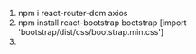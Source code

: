 1. npm i react-router-dom axios
2. npm install react-bootstrap bootstrap [import 'bootstrap/dist/css/bootstrap.min.css']
3. 